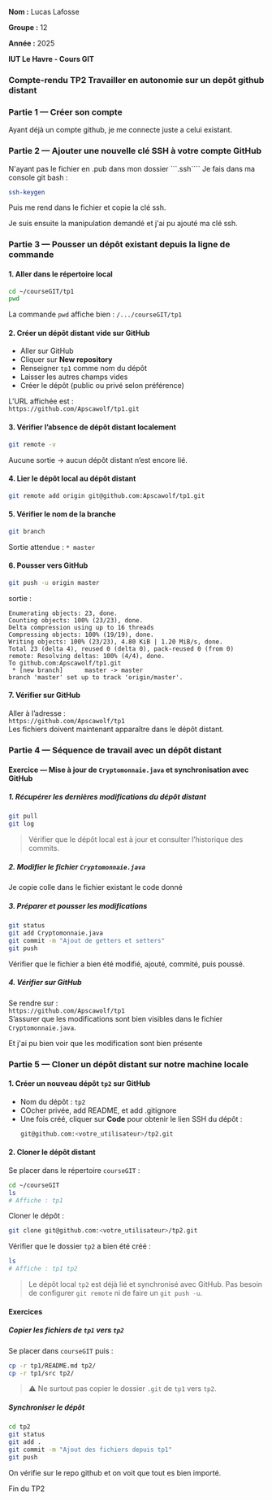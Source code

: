 **Nom :** Lucas Lafosse

**Groupe :** 12

**Année :** 2025

**IUT Le Havre - Cours GIT**

### Compte-rendu TP2 Travailler en autonomie sur un depôt github distant

### Partie 1 — Créer son compte

Ayant déjà un compte github, je me connecte juste a celui existant.

### Partie 2 — Ajouter une nouvelle clé SSH à votre compte GitHub

N'ayant pas le fichier en .pub dans mon dossier ```.ssh````
Je fais dans ma console git bash : 

```bash
ssh-keygen
```

Puis me rend dans le fichier et copie la clé ssh.

Je suis ensuite la manipulation demandé et j'ai pu ajouté ma clé ssh.

### Partie 3 — Pousser un dépôt existant depuis la ligne de commande

#### 1. Aller dans le répertoire local

```bash
cd ~/courseGIT/tp1
pwd
```

La commande `pwd` affiche bien : `/.../courseGIT/tp1`

#### 2. Créer un dépôt distant vide sur GitHub

- Aller sur GitHub
- Cliquer sur **New repository**
- Renseigner `tp1` comme nom du dépôt
- Laisser les autres champs vides
- Créer le dépôt (public ou privé selon préférence)

L’URL affichée est :  
`https://github.com/Apscawolf/tp1.git`

#### 3. Vérifier l’absence de dépôt distant localement

```bash
git remote -v
```

Aucune sortie → aucun dépôt distant n’est encore lié.

#### 4. Lier le dépôt local au dépôt distant

```bash
git remote add origin git@github.com:Apscawolf/tp1.git
```

#### 5. Vérifier le nom de la branche

```bash
git branch
```

Sortie attendue : `* master`

#### 6. Pousser vers GitHub

```bash
git push -u origin master
```

sortie :

```
Enumerating objects: 23, done.
Counting objects: 100% (23/23), done.
Delta compression using up to 16 threads
Compressing objects: 100% (19/19), done.
Writing objects: 100% (23/23), 4.80 KiB | 1.20 MiB/s, done.
Total 23 (delta 4), reused 0 (delta 0), pack-reused 0 (from 0)
remote: Resolving deltas: 100% (4/4), done.
To github.com:Apscawolf/tp1.git
 * [new branch]      master -> master
branch 'master' set up to track 'origin/master'.
```

#### 7. Vérifier sur GitHub

Aller à l’adresse :  
`https://github.com/Apscawolf/tp1`  
Les fichiers doivent maintenant apparaître dans le dépôt distant.

### Partie 4 — Séquence de travail avec un dépôt distant

#### Exercice — Mise à jour de `Cryptomonnaie.java` et synchronisation avec GitHub

##### 1. Récupérer les dernières modifications du dépôt distant

```bash
git pull
git log
```

> Vérifier que le dépôt local est à jour et consulter l’historique des commits.

##### 2. Modifier le fichier `Cryptomonnaie.java`

Je copie colle dans le fichier existant le code donné

##### 3. Préparer et pousser les modifications

```bash
git status
git add Cryptomonnaie.java
git commit -m "Ajout de getters et setters"
git push
```

Vérifier que le fichier a bien été modifié, ajouté, commité, puis poussé.

##### 4. Vérifier sur GitHub

Se rendre sur :  
`https://github.com/Apscawolf/tp1`  
S’assurer que les modifications sont bien visibles dans le fichier `Cryptomonnaie.java`.

Et j'ai pu bien voir que les modification sont bien présente

### Partie 5 — Cloner un dépôt distant sur notre machine locale

#### 1. Créer un nouveau dépôt `tp2` sur GitHub

- Nom du dépôt : `tp2`
- COcher privée, add README, et add .gitignore
- Une fois créé, cliquer sur **Code** pour obtenir le lien SSH du dépôt :
  ```bash
  git@github.com:<votre_utilisateur>/tp2.git
  ```

#### 2. Cloner le dépôt distant

Se placer dans le répertoire `courseGIT` :

```bash
cd ~/courseGIT
ls
# Affiche : tp1
```

Cloner le dépôt :

```bash
git clone git@github.com:<votre_utilisateur>/tp2.git
```

Vérifier que le dossier `tp2` a bien été créé :

```bash
ls
# Affiche : tp1 tp2
```

> Le dépôt local `tp2` est déjà lié et synchronisé avec GitHub. Pas besoin de configurer `git remote` ni de faire un `git push -u`.

#### Exercices

##### Copier les fichiers de `tp1` vers `tp2`

Se placer dans `courseGIT` puis :

```bash
cp -r tp1/README.md tp2/
cp -r tp1/src tp2/
```

> ⚠️ Ne surtout pas copier le dossier `.git` de `tp1` vers `tp2`.

##### Synchroniser le dépôt

```bash
cd tp2
git status
git add .
git commit -m "Ajout des fichiers depuis tp1"
git push
```

On vérifie sur le repo github et on voit que tout es bien importé.

Fin du TP2